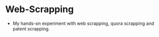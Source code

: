 # Web-Scrapping

- My hands-on experiment with web scrapping, quora scrapping and patent scrapping.
